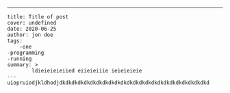 ---
	title: Title of post
	cover: undefined
	date: 2020-06-25
	author: jon doe
	tags:
		-one
	-programming
	-running
	summary: >
			ldieieieieiied eiieieiiie ieieieieie
	---
	uiopruiodjkldhodjdkdkdkdkdkdkdkdkdkdkdkdkdkdkdkdkdkdkdkdkdkdkdkdkd
	